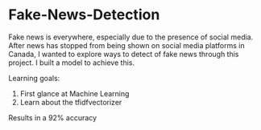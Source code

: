 # Fake-News-Detection
Fake news is everywhere, especially due to the presence of social media.
After news has stopped from being shown on social media platforms in Canada, I wanted to explore ways to detect of fake news through this project.
I built a model to achieve this.

Learning goals:
1. First glance at Machine Learning
2. Learn about the tfidfvectorizer

Results in a 92% accuracy
